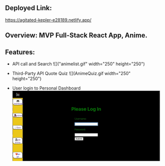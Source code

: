 ## **Deployed Link**:
https://agitated-kepler-e28189.netlify.app/


## **Overview**:   MVP Full-Stack React App, Anime. 



## **Features**:

 * API call and Search
 ![]("animelist.gif" width="250" height="250")
 
 
 * Third-Party API Quote Quiz
![](AnimeQuiz.gif width="250" height="250")
 
 
 
 * User login to Personal Dashboard
 ![](animelogin.gif)

